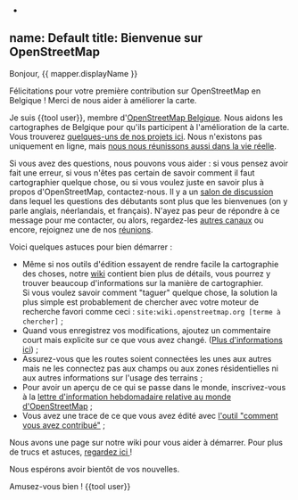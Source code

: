 -
name: Default
title: Bienvenue sur OpenStreetMap
---

Bonjour, {{ mapper.displayName }}

Félicitations pour votre première contribution sur OpenStreetMap en Belgique ! Merci de nous aider à améliorer la carte.

Je suis {{tool user}}, membre d'[OpenStreetMap Belgique](https://openstreetmap.be). Nous aidons les cartographes de Belgique pour qu'ils participent à l'amélioration de la carte. Vous trouverez [quelques-uns de nos projets ici](https://openstreetmap.be/fr/projects.html). Nous n'existons pas uniquement en ligne, mais [nous nous réunissons aussi dans la vie réelle](https://openstreetmap.be/fr/category/event.html).

Si vous avez des questions, nous pouvons vous aider : si vous pensez avoir fait une erreur, si vous n'êtes pas certain de savoir comment il faut cartographier quelque chose, ou si vous voulez juste en savoir plus à propos d'OpenStreetMap, contactez-nous. Il y a un [salon de discussion](https://app.element.io/#/room/#osmbe:matrix.org) dans lequel les questions des débutants sont plus que les bienvenues (on y parle anglais, néerlandais, et français). N'ayez pas peur de répondre à ce message pour me contacter, ou alors, regardez-les [autres canaux](https://openstreetmap.be/fr/contact.html) ou encore, rejoignez une de nos [réunions](https://www.meetup.com/OpenStreetMap-Belgium/).

Voici quelques astuces pour bien démarrer :

* Même si nos outils d'édition essayent de rendre facile la cartographie des choses, notre [wiki](https://wiki.openstreetmap.org/wiki/) contient bien plus de détails, vous pourrez y trouver beaucoup d'informations sur la manière de cartographier.  
Si vous voulez savoir comment "taguer" quelque chose, la solution la plus simple est probablement de chercher avec votre moteur de recherche favori comme ceci : `site:wiki.openstreetmap.org [terme à chercher]` ;
* Quand vous enregistrez vos modifications, ajoutez un commentaire court mais explicite sur ce que vous avez changé. ([Plus d'informations ici](https://wiki.openstreetmap.org/wiki/Good_changeset_comments)) ;
* Assurez-vous que les routes soient connectées les unes aux autres mais ne les connectez pas aux champs ou aux zones résidentielles ni aux autres informations sur l'usage des terrains ;
* Pour avoir un aperçu de ce qui se passe dans le monde, inscrivez-vous à la [lettre d'information hebdomadaire relative au monde d'OpenStreetMap](https://weeklyosm.eu/fr/) ;
* Vous avez une trace de ce que vous avez édité avec [l'outil "comment vous avez contribué"](http://hdyc.neis-one.org/) ;

Nous avons une page sur notre wiki pour vous aider à démarrer. Pour plus de trucs et astuces, [regardez ici ](https://wiki.openstreetmap.org/wiki/WikiProject_Belgium/Beginner) !

Nous espérons avoir bientôt de vos nouvelles.

Amusez-vous bien !
{{tool user}}